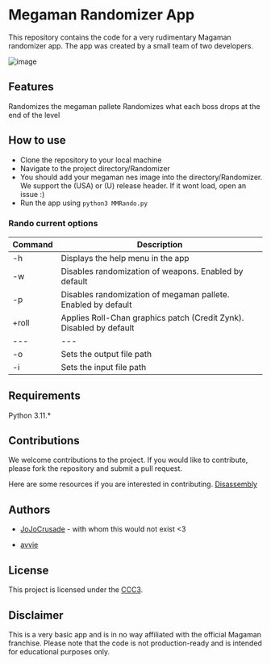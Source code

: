 # Megaman Randomizer App
This repository contains the code for a very rudimentary Magaman randomizer app. The app was created by a small team of two developers.


![image](https://user-images.githubusercontent.com/10329405/215262462-b48717b5-d942-4d3e-b2e8-aa3b47de9bb8.png)

## Features

Randomizes the megaman pallete
Randomizes what each boss drops at the end of the level

## How to use
- Clone the repository to your local machine
- Navigate to the project directory/Randomizer
- You should add your megaman nes image into the directory/Randomizer. We support the (USA) or (U) release header.
If it wont load, open an issue :)
- Run the app using `python3 MMRando.py`

### Rando current options

| Command | Description |
| --- | --- |
| -h | Displays the help menu in the app |
| -w | Disables randomization of weapons. Enabled by default |
| -p | Disables randomization of megaman pallete. Enabled by default |
| +roll | Applies Roll-Chan graphics patch (Credit Zynk). Disabled by default |
| --- | --- |
| -o | Sets the output file path | 
| -i | Sets the input file path | 

## Requirements
Python 3.11.*

## Contributions
We welcome contributions to the project. 
If you would like to contribute, please fork the repository and submit a pull request.

Here are some resources if you are interested in contributing. [Disassembly](https://bisqwit.iki.fi/jutut/megamansource/)

## Authors
- [JoJoCrusade](https://github.com/JoJoCrusade) - with whom this would not exist <3

- [avvie](https://github.com/avvie)
## License
This project is licensed under the [CCC3](LICENSE.md).

## Disclaimer
This is a very basic app and is in no way affiliated with the official Magaman franchise.
Please note that the code is not production-ready and is intended for educational purposes only.
